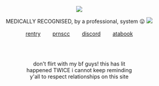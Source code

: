 <p align="center"
  
![](https://komarev.com/ghpvc/?username=deviqnt&color=E2CD9F&label=puppies)

<p align="center">
  MEDICALLY RECOGNISED, by a professional, system 😛 
<img src="https://files.catbox.moe/oabisy.png"/>
</p>
<p align="center"
  
[rentry](https://rentry.co/deviqnt)  　　[prnscc](https://pronouns.cc/@deviqnt)  　　[discord](https://discordlookup.com/user/601029140149174272)  　　[atabook](https://deviqnt.atabook.org)

</p>
<br>
<br>
<p align="center">
don't flirt with my bf guys! this has lit
  <br>
  happened TWICE i cannot keep reminding
  <br>
 y'all to respect relationships on this site
</p>
